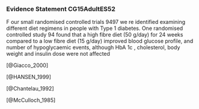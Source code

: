 ### Evidence Statement CG15AdultES52
F our small randomised controlled trials 9497 we re identified examining different diet regimens in people with Type 1 diabetes. One randomised controlled study 94 found that a high fibre diet (50 g/day) for 24 weeks compared to a low fibre diet (15 g/day) improved blood glucose profile, and number of hypoglycaemic events, although HbA 1c , cholesterol, body weight and insulin dose were not affected



[@Giacco_2000]

[@HANSEN_1999]

[@Chantelau_1992]

[@McCulloch_1985]
